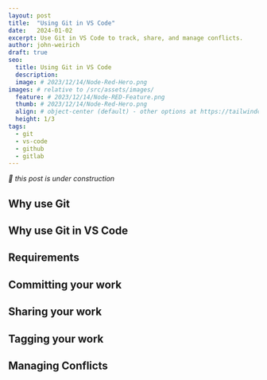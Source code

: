 ```yaml
---
layout: post
title:  "Using Git in VS Code"
date:   2024-01-02
excerpt: Use Git in VS Code to track, share, and manage conflicts.
author: john-weirich
draft: true
seo:
  title: Using Git in VS Code
  description:
  image: # 2023/12/14/Node-Red-Hero.png
images: # relative to /src/assets/images/
  feature: # 2023/12/14/Node-RED-Feature.png
  thumb: # 2023/12/14/Node-Red-Hero.png
  align: # object-center (default) - other options at https://tailwindcss.com/docs/object-position
  height: 1/3
tags:
  - git
  - vs-code
  - github
  - gitlab
---
```


*:hammer: this post is under construction*

## Why use Git
## Why use Git in VS Code
## Requirements
## Committing your work
## Sharing your work
## Tagging your work
## Managing Conflicts